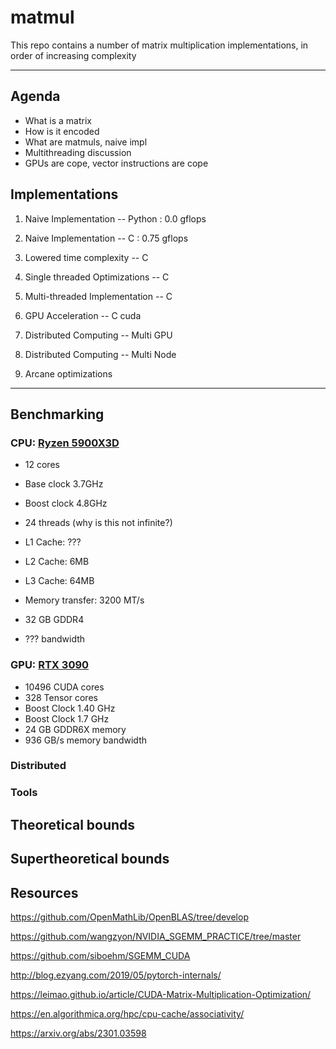 # matmul 

This repo contains a number of matrix multiplication implementations, in order of increasing complexity

---

## Agenda

- What is a matrix
- How is it encoded
- What are matmuls, naive impl
- Multithreading discussion
- GPUs are cope, vector instructions are cope

## Implementations 

1. Naive Implementation -- Python : 0.0 gflops

2. Naive Implementation -- C : 0.75 gflops

3. Lowered time complexity -- C

4. Single threaded Optimizations -- C

5. Multi-threaded Implementation -- C

6. GPU Acceleration -- C cuda

7. Distributed Computing -- Multi GPU

8. Distributed Computing -- Multi Node

9. Arcane optimizations


---

## Benchmarking

### CPU: [Ryzen 5900X3D](https://www.amd.com/en/products/processors/desktops/ryzen/5000-series/amd-ryzen-9-5900x.html)
- 12 cores
- Base clock 3.7GHz
- Boost clock 4.8GHz
- 24 threads (why is this not infinite?)
- L1 Cache: ???
- L2 Cache: 6MB
- L3 Cache: 64MB
- Memory transfer: 3200 MT/s


- 32 GB GDDR4
- ??? bandwidth

### GPU: [RTX 3090](https://www.nvidia.com/en-us/geforce/graphics-cards/30-series/rtx-3090-3090ti/)
- 10496 CUDA cores
- 328 Tensor cores
- Boost Clock 1.40 GHz
- Boost Clock 1.7 GHz
- 24 GB GDDR6X memory
- 936 GB/s memory bandwidth


### Distributed

### Tools

## Theoretical bounds

## Supertheoretical bounds




## Resources

https://github.com/OpenMathLib/OpenBLAS/tree/develop

https://github.com/wangzyon/NVIDIA_SGEMM_PRACTICE/tree/master

https://github.com/siboehm/SGEMM_CUDA

http://blog.ezyang.com/2019/05/pytorch-internals/

https://leimao.github.io/article/CUDA-Matrix-Multiplication-Optimization/

https://en.algorithmica.org/hpc/cpu-cache/associativity/

https://arxiv.org/abs/2301.03598


